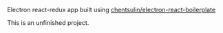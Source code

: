 Electron react-redux app built using [chentsulin/electron-react-boilerplate](https://github.com/chentsulin/electron-react-boilerplate)

This is an unfinished project. 